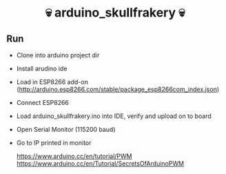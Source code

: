 # <h1 align=center>:skull: arduino_skullfrakery :skull:</h1>

## Run

* Clone into arduino project dir
* Install arudino ide
* Load in ESP8266 add-on (http://arduino.esp8266.com/stable/package_esp8266com_index.json)
* Connect ESP8266
* Load arduino_skullfrakery.ino into IDE, verify and upload on to board
* Open Serial Monitor (115200 baud)
* Go to IP printed in monitor

  https://www.arduino.cc/en/tutorial/PWM
  https://www.arduino.cc/en/Tutorial/SecretsOfArduinoPWM
